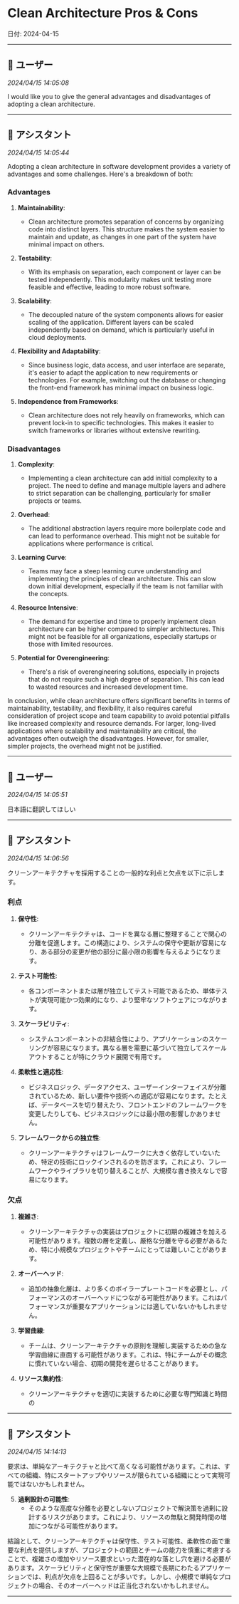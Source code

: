 # Clean Architecture Pros & Cons

日付: 2024-04-15

---

## 👤 ユーザー
*2024/04/15 14:05:08*

I would like you to give the general advantages and disadvantages of adopting a clean architecture.

---

## 🤖 アシスタント
*2024/04/15 14:05:44*

Adopting a clean architecture in software development provides a variety of advantages and some challenges. Here's a breakdown of both:

### Advantages

1. **Maintainability**:
   - Clean architecture promotes separation of concerns by organizing code into distinct layers. This structure makes the system easier to maintain and update, as changes in one part of the system have minimal impact on others.

2. **Testability**:
   - With its emphasis on separation, each component or layer can be tested independently. This modularity makes unit testing more feasible and effective, leading to more robust software.

3. **Scalability**:
   - The decoupled nature of the system components allows for easier scaling of the application. Different layers can be scaled independently based on demand, which is particularly useful in cloud deployments.

4. **Flexibility and Adaptability**:
   - Since business logic, data access, and user interface are separate, it's easier to adapt the application to new requirements or technologies. For example, switching out the database or changing the front-end framework has minimal impact on business logic.

5. **Independence from Frameworks**:
   - Clean architecture does not rely heavily on frameworks, which can prevent lock-in to specific technologies. This makes it easier to switch frameworks or libraries without extensive rewriting.

### Disadvantages

1. **Complexity**:
   - Implementing a clean architecture can add initial complexity to a project. The need to define and manage multiple layers and adhere to strict separation can be challenging, particularly for smaller projects or teams.

2. **Overhead**:
   - The additional abstraction layers require more boilerplate code and can lead to performance overhead. This might not be suitable for applications where performance is critical.

3. **Learning Curve**:
   - Teams may face a steep learning curve understanding and implementing the principles of clean architecture. This can slow down initial development, especially if the team is not familiar with the concepts.

4. **Resource Intensive**:
   - The demand for expertise and time to properly implement clean architecture can be higher compared to simpler architectures. This might not be feasible for all organizations, especially startups or those with limited resources.

5. **Potential for Overengineering**:
   - There's a risk of overengineering solutions, especially in projects that do not require such a high degree of separation. This can lead to wasted resources and increased development time.

In conclusion, while clean architecture offers significant benefits in terms of maintainability, testability, and flexibility, it also requires careful consideration of project scope and team capability to avoid potential pitfalls like increased complexity and resource demands. For larger, long-lived applications where scalability and maintainability are critical, the advantages often outweigh the disadvantages. However, for smaller, simpler projects, the overhead might not be justified.

---

## 👤 ユーザー
*2024/04/15 14:05:51*

日本語に翻訳してほしい

---

## 🤖 アシスタント
*2024/04/15 14:06:56*

クリーンアーキテクチャを採用することの一般的な利点と欠点を以下に示します。

### 利点

1. **保守性**:
   - クリーンアーキテクチャは、コードを異なる層に整理することで関心の分離を促進します。この構造により、システムの保守や更新が容易になり、ある部分の変更が他の部分に最小限の影響を与えるようになります。

2. **テスト可能性**:
   - 各コンポーネントまたは層が独立してテスト可能であるため、単体テストが実現可能かつ効果的になり、より堅牢なソフトウェアにつながります。

3. **スケーラビリティ**:
   - システムコンポーネントの非結合性により、アプリケーションのスケーリングが容易になります。異なる層を需要に基づいて独立してスケールアウトすることが特にクラウド展開で有用です。

4. **柔軟性と適応性**:
   - ビジネスロジック、データアクセス、ユーザーインターフェイスが分離されているため、新しい要件や技術への適応が容易になります。たとえば、データベースを切り替えたり、フロントエンドのフレームワークを変更したりしても、ビジネスロジックには最小限の影響しかありません。

5. **フレームワークからの独立性**:
   - クリーンアーキテクチャはフレームワークに大きく依存していないため、特定の技術にロックインされるのを防ぎます。これにより、フレームワークやライブラリを切り替えることが、大規模な書き換えなしで容易になります。

### 欠点

1. **複雑さ**:
   - クリーンアーキテクチャの実装はプロジェクトに初期の複雑さを加える可能性があります。複数の層を定義し、厳格な分離を守る必要があるため、特に小規模なプロジェクトやチームにとっては難しいことがあります。

2. **オーバーヘッド**:
   - 追加の抽象化層は、より多くのボイラープレートコードを必要とし、パフォーマンスのオーバーヘッドにつながる可能性があります。これはパフォーマンスが重要なアプリケーションには適していないかもしれません。

3. **学習曲線**:
   - チームは、クリーンアーキテクチャの原則を理解し実装するための急な学習曲線に直面する可能性があります。これは、特にチームがその概念に慣れていない場合、初期の開発を遅らせることがあります。

4. **リソース集約性**:
   - クリーンアーキテクチャを適切に実装するために必要な専門知識と時間の

---

## 🤖 アシスタント
*2024/04/15 14:14:13*

要求は、単純なアーキテクチャと比べて高くなる可能性があります。これは、すべての組織、特にスタートアップやリソースが限られている組織にとって実現可能ではないかもしれません。

5. **過剰設計の可能性**:
   - そのような高度な分離を必要としないプロジェクトで解決策を過剰に設計するリスクがあります。これにより、リソースの無駄と開発時間の増加につながる可能性があります。

結論として、クリーンアーキテクチャは保守性、テスト可能性、柔軟性の面で重要な利点を提供しますが、プロジェクトの範囲とチームの能力を慎重に考慮することで、複雑さの増加やリソース要求といった潜在的な落とし穴を避ける必要があります。スケーラビリティと保守性が重要な大規模で長期にわたるアプリケーションでは、利点が欠点を上回ることが多いです。しかし、小規模で単純なプロジェクトの場合、そのオーバーヘッドは正当化されないかもしれません。

---
